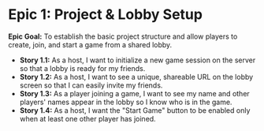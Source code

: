 # **Epic 1: Project & Lobby Setup**

**Epic Goal:** To establish the basic project structure and allow players to create, join, and start a game from a shared lobby.

* **Story 1.1:** As a host, I want to initialize a new game session on the server so that a lobby is ready for my friends.  
* **Story 1.2:** As a host, I want to see a unique, shareable URL on the lobby screen so that I can easily invite my friends.  
* **Story 1.3:** As a player joining a game, I want to see my name and other players' names appear in the lobby so I know who is in the game.  
* **Story 1.4:** As a host, I want the "Start Game" button to be enabled only when at least one other player has joined.
